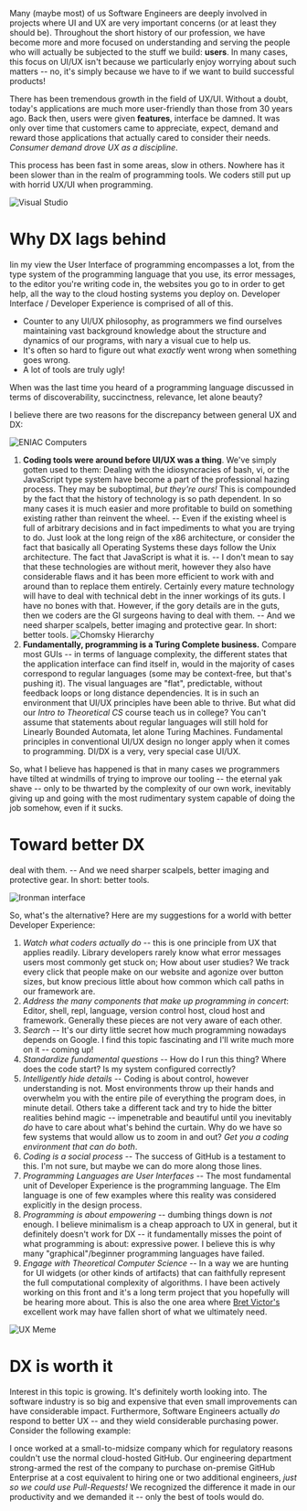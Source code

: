 <!--
.. title: Developer Experience: Fundamentally harder than normal UX
.. slug: developer-experience-fundamentally-harder-than-normal-ux
.. date: 2020-02-22 23:34:01 UTC-06:00
.. tags: 
.. category: 
.. link: 
.. description: 
.. type: text
-->

Many (maybe most) of us Software Engineers are deeply involved in projects where UI and UX are very important concerns (or at least they should be). Throughout the short history of our profession, we have become more and more focused on understanding and serving the people who will actually be subjected to the stuff we build:  **users**. In many cases, this focus on UI/UX isn&#39;t because we particularly enjoy worrying about such matters -- no, it&#39;s simply because we have to if we want to build successful products!

There has been tremendous growth in the field of UX/UI. Without a doubt, today&#39;s applications are much more user-friendly than those from 30 years ago. Back then, users were given  **features**, interface be damned. It was only over time that customers came to appreciate, expect, demand and reward those applications that actually cared to consider their needs.
_Consumer demand drove UX as a discipline_.

This process has been fast in some areas, slow in others. Nowhere has it been slower than in the realm of programming tools. We coders still put up with horrid UX/UI when programming.

![Visual Studio](/images/visual_studio.png "User Experiance")

# Why DX lags behind

Iin my view the User Interface of programming encompasses a lot, from the type system of the programming language that you use, its error messages, to the editor you&#39;re writing code in, the websites you go to in order to get help, all the way to the cloud hosting systems you deploy on. Developer Interface / Developer Experience is comprised of all of this.

- Counter to any UI/UX philosophy, as programmers we find ourselves maintaining vast background knowledge about the structure and dynamics of our programs, with nary a visual cue to help us.
- It&#39;s often so hard to figure out what _exactly_ went wrong when something goes wrong.
- A lot of tools are truly ugly!

When was the last time you heard of a programming language discussed in terms of discoverability, succinctness, relevance, let alone beauty?

I believe there are two reasons for the discrepancy between general UX and DX:

![ENIAC Computers](/images/eniac1.jpg "The good old days")

1. **Coding tools were around before UI/UX was a thing**.
We&#39;ve simply gotten used to them: Dealing with the idiosyncracies of bash, vi, or the JavaScript type system have become a part of the professional hazing process.
They may be suboptimal, _but they're ours!_
This is compounded by the fact that the history of technology is so path dependent. In so many cases it is much easier and more profitable to build on something existing rather than reinvent the wheel. -- Even if the existing wheel is full of arbitrary decisions and in fact impediments to what you are trying to do. Just look at the long reign of the x86 architecture, or consider the fact that basically all Operating Systems these days follow the Unix architecture. The fact that JavaScript is what it is. -- I don&#39;t mean to say that these technologies are without merit, however they also have considerable flaws and it has been more efficient to work with and around than to replace them entirely.
Certainly every mature technology will have to deal with technical debt in the inner workings of its guts. I have no bones with that. However, if the gory details are in the guts, then we coders are the GI surgeons having to deal with them. -- And we need sharper scalpels, better imaging and protective gear. In short: better tools.
![Chomsky Hierarchy](/images/chomsky_hierarchy.png "Theoretical CS was fun")
2. **Fundamentally, programming is a Turing Complete business.**
Compare most GUIs -- in terms of language complexity, the different states that the application interface can find itself in, would in the majority of cases correspond to regular languages (some may be context-free, but that&#39;s pushing it). The visual languages are &quot;flat&quot;, predictable, without feedback loops or long distance dependencies. It is in such an environment that UI/UX principles have been able to thrive.
But what did our _Intro to Theoretical CS_ course teach us in college? You can&#39;t assume that statements about regular languages will still hold for Linearly Bounded Automata, let alone Turing Machines.
Fundamental principles in conventional UI/UX design no longer apply when it comes to programming. DI/DX is a very, very special case UI/UX.

So, what I believe has happened is that in many cases we programmers have tilted at windmills of trying to improve our tooling -- the eternal yak shave -- only to be thwarted by the complexity of our own work, inevitably giving up and going with the most rudimentary system capable of doing the job somehow, even if it sucks.

# Toward better DX

deal with them. -- And we need sharper scalpels, better imaging and protective gear. In short: better tools.

![Ironman interface](/images/futuristic_interface.jpeg "This could be us but you coding")


So, what&#39;s the alternative? Here are my suggestions for a world with better Developer Experience:

1. _Watch what coders actually do_ -- this is one principle from UX that applies readily. Library developers rarely know what error messages users most commonly get stuck on; How about user studies? We track every click that people make on our website and agonize over button sizes, but know precious little about how common which call paths in our framework are.
2. _Address the many components that make up programming in concert_: Editor, shell, repl, language, version control host, cloud host and framework. Generally these pieces are not very aware of each other.
3. _Search_ -- It&#39;s our dirty little secret how much programming nowadays depends on Google. I find this topic fascinating and I&#39;ll write much more on it -- coming up!
4. _Standardize fundamental questions_ -- How do I run this thing? Where does the code start? Is my system configured correctly?
5. _Intelligently hide details_ -- Coding is about control, however understanding is not. Most environments throw up their hands and overwhelm you with the entire pile of everything the program does, in minute detail. Others take a different tack and try to hide the bitter realities behind magic -- impenetrable and beautiful until you inevitably _do_ have to care about what's behind the curtain. Why do we have so few systems that would allow us to zoom in and out? _Get you a coding environment that can do both_.
6. _Coding is a social process_ -- The success of GitHub is a testament to this. I'm not sure, but maybe we can do more along those lines.
7. _Programming Languages are User Interfaces_ -- The most fundamental unit of Developer Experience is the programming language. The Elm language is one of few examples where this reality was considered explicitly in the design process.
8. _Programming is about empowering_ -- dumbing things down is _not_ enough. I believe minimalism is a cheap approach to UX in general, but it definitely doesn&#39;t work for DX -- it fundamentally misses the point of what programming is about: expressive power. I believe this is why many &quot;graphical&quot;/beginner programming languages have failed.
9. _Engage with Theoretical Computer Science_ -- In a way we are hunting for UI widgets (or other kinds of artifacts) that can faithfully represent the full computational complexity of algorithms. I have been actively working on this front and it's a long term project that you hopefully will be hearing more about. This is also the one area where [Bret Victor&#39;s](http://worrydream.com/) excellent work may have fallen short of what we ultimately need.


![UX Meme](/images/why-ux-research-is-important.png "Just ship it!")

# DX is worth it

Interest in this topic is growing. It&#39;s definitely worth looking into. The software industry is so big and expensive that even small improvements can have considerable impact. Furthermore, Software Engineers actually _do_  respond to better UX -- and they wield considerable purchasing power. Consider the following example:

I once worked at a small-to-midsize company which for regulatory reasons couldn&#39;t use the normal cloud-hosted GitHub. Our engineering department strong-armed the rest of the company to purchase on-premise GitHub Enterprise at a cost equivalent to hiring one or two additional engineers, _just so we could use Pull-Requests!_ We recognized the difference it made in our productivity and we demanded it -- only the best of tools would do.